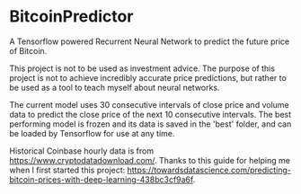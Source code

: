 # BitcoinPredictor
A Tensorflow powered Recurrent Neural Network to predict the future price of Bitcoin.

This project is not to be used as investment advice.
The purpose of this project is not to achieve incredibly accurate price predictions, but rather to be used as a tool to teach myself about neural networks.

The current model uses 30 consecutive intervals of close price and volume data to predict the close price of the next 10 consecutive intervals.
The best performing model is frozen and its data is saved in the 'best' folder, and can be loaded by Tensorflow for use at any time.

Historical Coinbase hourly data is from https://www.cryptodatadownload.com/.
Thanks to this guide for helping me when I first started this project: https://towardsdatascience.com/predicting-bitcoin-prices-with-deep-learning-438bc3cf9a6f.
